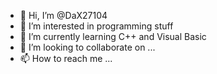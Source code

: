 - 👋 Hi, I’m @DaX27104
- 👀 I’m interested in programming stuff 
- 🌱 I’m currently learning C++ and Visual Basic 
- 💞️ I’m looking to collaborate on ...
- 📫 How to reach me ...

<!---
DaX27104/DaX27104 is a ✨ special ✨ repository because its `README.md` (this file) appears on your GitHub profile.
You can click the Preview link to take a look at your changes.
--->
